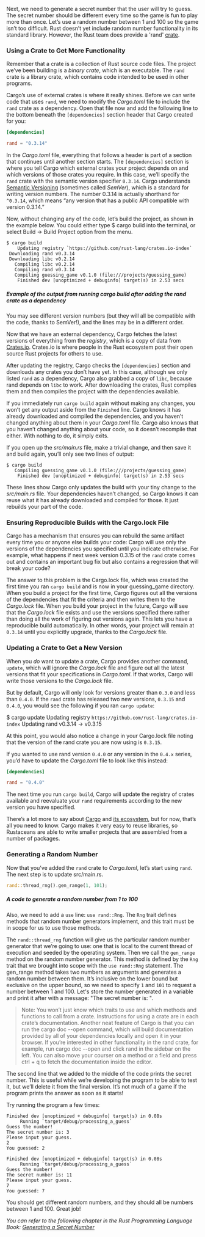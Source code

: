Next, we need to generate a secret number that the user will try to guess. The secret number should be different every time so the game is fun to play more than once. Let’s use a random number between 1 and 100 so the game isn’t too difficult. Rust doesn’t yet include random number functionality in its standard library. However, the Rust team does provide a 'rand' [crate](https://crates.io/crates/rand).

### Using a Crate to Get More Functionality

Remember that a crate is a collection of Rust source code files. The project we’ve been building is a _binary crate_, which is an executable. The `rand` crate is a library crate, which contains code intended to be used in other programs.

Cargo’s use of external crates is where it really shines. Before we can write code that uses `rand`, we need to modify the _Cargo.toml_ file to include the `rand` crate as a dependency. Open that file now and add the following line to the bottom beneath the `[dependencies]` section header that Cargo created for you:

```toml
[dependencies]

rand = "0.3.14"
```

In the _Cargo.toml_ file, everything that follows a header is part of a section that continues until another section starts. The `[dependencies]` section is where you tell Cargo which external crates your project depends on and which versions of those crates you require. In this case, we’ll specify the `rand` crate with the semantic version specifier `0.3.14`. Cargo understands [Semantic Versioning](http://semver.org/) (sometimes called _SemVer_), which is a standard for writing version numbers. The number 0.3.14 is actually shorthand for `^0.3.14`, which means “any version that has a public API compatible with version 0.3.14.”

Now, without changing any of the code, let’s build the project, as shown in the example below. You could either type $ cargo build into the terminal, or select Build -> Build Project option from the menu. 

```text
$ cargo build
    Updating registry `https://github.com/rust-lang/crates.io-index`
 Downloading rand v0.3.14
 Downloading libc v0.2.14
   Compiling libc v0.2.14
   Compiling rand v0.3.14
   Compiling guessing_game v0.1.0 (file:///projects/guessing_game)
    Finished dev [unoptimized + debuginfo] target(s) in 2.53 secs
```

##### Example of the output from running cargo build after adding the rand crate as a dependency

You may see different version numbers (but they will all be compatible with the code, thanks to SemVer!), and the lines may be in a different order.

Now that we have an external dependency, Cargo fetches the latest versions of everything from the _registry_, which is a copy of data from [Crates.io](https://crates.io/). Crates.io is where people in the Rust ecosystem post their open source Rust projects for others to use.

After updating the registry, Cargo checks the `[dependencies]` section and downloads any crates you don’t have yet. In this case, although we only listed `rand` as a dependency, Cargo also grabbed a copy of `libc`, because rand depends on `libc` to work. After downloading the crates, Rust compiles them and then compiles the project with the dependencies available.

If you immediately run `cargo build` again without making any changes, you won’t get any output aside from the `Finished` line. Cargo knows it has already downloaded and compiled the dependencies, and you haven’t changed anything about them in your _Cargo.toml_ file. Cargo also knows that you haven’t changed anything about your code, so it doesn’t recompile that either. With nothing to do, it simply exits.

If you open up the _src/main.rs_ file, make a trivial change, and then save it and build again, you’ll only see two lines of output:

```text
$ cargo build
   Compiling guessing_game v0.1.0 (file:///projects/guessing_game)
    Finished dev [unoptimized + debuginfo] target(s) in 2.53 secs
```

These lines show Cargo only updates the build with your tiny change to the _src/main.rs_ file. Your dependencies haven’t changed, so Cargo knows it can reuse what it has already downloaded and compiled for those. It just rebuilds your part of the code.

### Ensuring Reproducible Builds with the Cargo.lock File

Cargo has a mechanism that ensures you can rebuild the same artifact every time you or anyone else builds your code: Cargo will use only the versions of the dependencies you specified until you indicate otherwise. For example, what happens if next week version 0.3.15 of the `rand` crate comes out and contains an important bug fix but also contains a regression that will break your code?

The answer to this problem is the Cargo.lock file, which was created the first time you ran `cargo build` and is now in your guessing_game directory. When you build a project for the first time, Cargo figures out all the versions of the dependencies that fit the criteria and then writes them to the _Cargo.lock_ file. When you build your project in the future, Cargo will see that the _Cargo.lock_ file exists and use the versions specified there rather than doing all the work of figuring out versions again. This lets you have a reproducible build automatically. In other words, your project will remain at `0.3.14` until you explicitly upgrade, thanks to the _Cargo.lock_ file.

### Updating a Crate to Get a New Version

When you _do_ want to update a crate, Cargo provides another command, `update`, which will ignore the _Cargo.lock_ file and figure out all the latest versions that fit your specifications in _Cargo.toml_. If that works, Cargo will write those versions to the _Cargo.lock_ file.

But by default, Cargo will only look for versions greater than `0.3.0` and less than `0.4.0`. If the `rand` crate has released two new versions, `0.3.15` and `0.4.0`, you would see the following if you ran `cargo update`:

$ cargo update
    Updating registry `https://github.com/rust-lang/crates.io-index`
    Updating rand v0.3.14 -> v0.3.15

At this point, you would also notice a change in your Cargo.lock file noting that the version of the rand crate you are now using is `0.3.15`.

If you wanted to use rand version `0.4.0` or any version in the `0.4.x` series, you’d have to update the _Cargo.toml_ file to look like this instead:

```toml
[dependencies]

rand = "0.4.0"
```

The next time you run `cargo build`, Cargo will update the registry of crates available and reevaluate your `rand` requirements according to the new version you have specified.

There’s a lot more to say about [Cargo](http://doc.crates.io/) and [its ecosystem](http://doc.crates.io/crates-io.html), but for now, that’s all you need to know. Cargo makes it very easy to reuse libraries, so Rustaceans are able to write smaller projects that are assembled from a number of packages.

### Generating a Random Number

Now that you’ve added the `rand` crate to _Cargo.toml_, let’s start using `rand`. The next step is to update src/main.rs.

```rust
rand::thread_rng().gen_range(1, 101);
```

##### A code to generate a random number from 1 to 100

Also, we need to add a `use` line: `use rand::Rng`. The `Rng` trait defines methods that random number generators implement, and this trait must be in scope for us to use those methods.

The `rand::thread_rng` function will give us the particular random number generator that we’re going to use: one that is local to the current thread of execution and seeded by the operating system. Then we call the `gen_range` method on the random number generator. This method is defined by the `Rng` trait that we brought into scope with the `use rand::Rng` statement. The gen_range method takes two numbers as arguments and generates a random number between them. It’s inclusive on the lower bound but exclusive on the upper bound, so we need to specify `1` and `101` to request a number between 1 and 100. Let's store the number generated in a variable and print it after with a message: "The secret number is:&#160;".

  > Note: You won’t just know which traits to use and which methods and functions to call from a crate. Instructions for using a crate are in each crate’s documentation. Another neat feature of Cargo is that you can run the cargo doc --open command, which will build documentation provided by all of your dependencies locally and open it in your browser. If you’re interested in other functionality in the rand crate, for example, run cargo doc --open and click rand in the sidebar on the left. You can also move your courser on a method or a field and press ctrl + q to fetch the documentation inside the editor. 

The second line that we added to the middle of the code prints the secret number. This is useful while we’re developing the program to be able to test it, but we’ll delete it from the final version. It’s not much of a game if the program prints the answer as soon as it starts!

Try running the program a few times:

```text
Finished dev [unoptimized + debuginfo] target(s) in 0.08s
     Running `target/debug/processing_a_guess`
Guess the number!
The secret number is: 3
Please input your guess.
2
You guessed: 2

Finished dev [unoptimized + debuginfo] target(s) in 0.08s
     Running `target/debug/processing_a_guess`
Guess the number!
The secret number is: 11
Please input your guess.
7
You guessed: 7
```

You should get different random numbers, and they should all be numbers between 1 and 100. Great job!

_You can refer to the following chapter in the Rust Programming Language Book: [Generating a Secret Number](https://doc.rust-lang.org/stable/book/ch02-00-guessing-game-tutorial.html#generating-a-secret-number)_